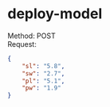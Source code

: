 # deploy-model

Method: POST <br>
Request:
```json
{
    "sl": "5.8",
    "sw": "2.7",
    "pl": "5.1",
    "pw": "1.9"
}
```
